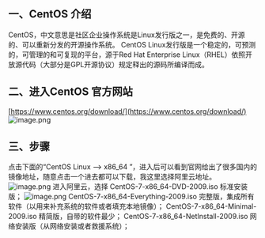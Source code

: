 ## 一、CentOS 介绍
CentOS，中文意思是社区企业操作系统是Linux发行版之一，是免费的、开源的、可以重新分发的开源操作系统。
CentOS Linux发行版是一个稳定的，可预测的，可管理的和可复现的平台，源于Red Hat Enterprise Linux（RHEL）依照开放源代码（大部分是GPL开源协议）规定释出的源码所编译而成。
## 二、进入CentOS 官方网站
[https://www.centos.org/download/](https://www.centos.org/download/)
![image.png](https://cdn.nlark.com/yuque/0/2023/png/33625181/1692664149267-de17aa11-9ec3-43e7-82f1-48054369d7bf.png#averageHue=%2398c07b&clientId=u5fe44532-5826-4&from=paste&height=703&id=u35ee91fd&originHeight=1054&originWidth=1892&originalType=binary&ratio=1.5&rotation=0&showTitle=false&size=1209015&status=done&style=none&taskId=u3d782d53-7dd0-4f8d-a5c4-1ad58d981d5&title=&width=1261.3333333333333)
## 三、步骤
点击下面的“CentOS Linux --> x86_64 ”，进入后可以看到官网给出了很多国内的镜像地址，随意点击一个进去都可以下载，我这里选择阿里云地址。
![image.png](https://cdn.nlark.com/yuque/0/2023/png/33625181/1692664429674-46f47fd9-7fe4-4006-a8bf-b870ce0f4757.png#averageHue=%23fefefe&clientId=u6a706094-03e3-4&from=paste&height=499&id=ueb53838c&originHeight=748&originWidth=1875&originalType=binary&ratio=1.5&rotation=0&showTitle=false&size=147192&status=done&style=none&taskId=uaa1bf6ad-efa6-40dd-b33a-02e9d5aa5fd&title=&width=1250)
进入阿里云，选择 CentOS-7-x86_64-DVD-2009.iso 标准安装版；
![image.png](https://cdn.nlark.com/yuque/0/2023/png/33625181/1692664552135-4b1992e7-e586-4413-bf2f-5d16764103f2.png#averageHue=%23faf7f4&clientId=u6a706094-03e3-4&from=paste&height=693&id=u2af0db47&originHeight=1040&originWidth=1896&originalType=binary&ratio=1.5&rotation=0&showTitle=false&size=269912&status=done&style=none&taskId=u2bb111e5-abfb-42cf-aea4-ea33e912c2f&title=&width=1264)
CentOS-7-x86_64-Everything-2009.iso 完整版，集成所有软件（以用来补充系统的软件或者填充本地镜像）；
CentOS-7-x86_64-Minimal-2009.iso 精简版，自带的软件最少；
CentOS-7-x86_64-NetInstall-2009.iso 网络安装版（从网络安装或者救援系统）；
